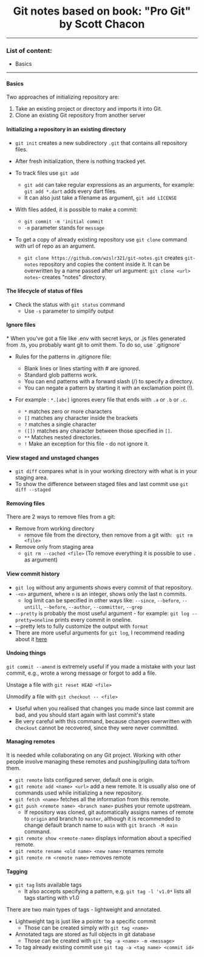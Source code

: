 <h1 align="center"> Git notes based on book: "Pro Git" by Scott Chacon</h1>

---

<h3> List of content:</h3>

* Basics

---

<h4> Basics </h4>
Two approaches of initializing repository are: 

1. Take an existing project or directory and imports it into Git.
2. Clone an existing Git repository from another server

<h4> Initializing a repository in an existing directory </h4>

- `git init` creates a new subdirectory `.git` that contains all repository files. 
- After fresh initialization, there is nothing tracked yet. 
- To track files use `git add`
    * `git add` can take regular expressions as an arguments, for example: `git add *.dart` adds every dart files. 
    * It can also just take a filename as argument, `git add LICENSE`
  
- With files added, it is possible to make a commit:
   * `git commit -m 'initial commit`
  * `-m` parameter stands for `message`
  
- To get a copy of already existing repository use `git clone` command with url of repo as an argument.
  * `git clone https://github.com/wzslr321/git-notes.git` creates `git-notes` repository and copies the 
  content inside it. It can be overwritten by a name passed after url argument: `git clone <url> notes`-
  creates "notes" directory.

<h4> The lifecycle of status of files </h4>

- Check the status with `git status` command
  * Use `-s` parameter to simplify output

<h4> Ignore files </h4>
* When you've got a file like .env with secret keys, or .js files generated from .ts, you probably want 
git to omit them. To do so, use `.gitignore`
  
* Rules for the patterns in .gitignore file:
  * Blank lines or lines starting with # are ignored.
  * Standard glob patterns work.
  * You can end patterns with a forward slash (/) to specify a directory.
  * You can negate a pattern by starting it with an exclamation point (!).
  
* For example : `*.[abc]` ignores every file that ends with `.a` or `.b` or `.c`.   
  * `*` matches zero or more characters
  * `[]` matches any character inside the brackets
  * `?` matches a single character
  * `([])` matches any character between those specified in `[]`.
  * `**` Matches nested directories. 
  * `!` Make an exception for this file - do not ignore it. 

<h4> View staged and unstaged changes </h4>

 * `git diff` compares what is in your working directory with what is in your staging area. 
* To show the difference between staged files and last commit use `git diff --staged`

<h4> Removing files </h4>

There are 2 ways to remove files from a git: 
  * Remove from working directory
    * remove file from the directory, then remove from a git with: ` git rm <file>`
  * Remove only from staging area
    * `git rm --cached <file>` (To remove everything it is possible to use `.` as argument)

<h4> View commit history </h4>

  * `git log` without any arguments shows every commit of that repository.
  * `-<n>` argument, where `n` is an integer, shows only the last n commits. 
    * log limit can be specified in other ways like: `--since`, `--before`, `--untill`, `--before`,
    `--author`, `--committer`, `--grep`
  * `--pretty` is probably the most useful argument - for example: `git log --pretty=oneline`
prints every commit in oneline.
  * --pretty lets to fully customize the output with `format`
  * There are more useful arguments for `git log`, I recommend reading about it <a href="https://git-scm.com/docs/pretty-formats"> here </a>

<h4> Undoing things </h4>

`git commit --amend` is extremely useful if you made a mistake with your last commit, e.g., wrote a wrong message
or forgot to add a file.

Unstage a file with `git reset HEAD <file>`

Unmodify a file with `git checkout -- <file>`

* Useful when you realised that changes you made since last commit are bad, and you should start again with last commit's state
* Be very careful with this command, because changes overwritten with `checkout` cannot be recovered, since they were never committed.

<h4> Managing remotes </h4>

It is needed while collaborating on any Git project. Working with other people
involve managing these remotes and pushing/pulling data to/from them. 

* `git remote` lists configured server, default one is origin. 
* `git remote add <name> <url>` add a new remote. It is usually also one of commands used while initializing a new repository.
* `git fetch <name>` fetches all the information from this remote.
* `git push <remote name> <branch name>` pushes your remote upstream.
  * If repository was cloned, git automatically assigns names of remote to `origin` and branch to `master`, although it is recommended to change default branch name to `main` with `git branch -M main` command. 
* `git remote show <remote-name>` displays information about a specified remote.
* `git remote rename <old name> <new name>` renames remote
* `git remote rm <remote name>` removes remote

<h4> Tagging </h4>

* `git tag`  lists available tags 
  * It also accepts specifying a pattern, e.g. `git tag -l 'v1.0*` lists all tags starting with v1.0
  
There are two main types of tags - lightweight and annotated. 
  * Lightweight tag is just like a pointer to a specific commit 
    * Those can be created simply with `git tag <name>`
  * Annotated tags are stored as full objects in git database
    * Those can be created with `git tag -a <name> -m <message>`
  * To tag already existing commit use `git tag -a <tag name> <commit id>`  